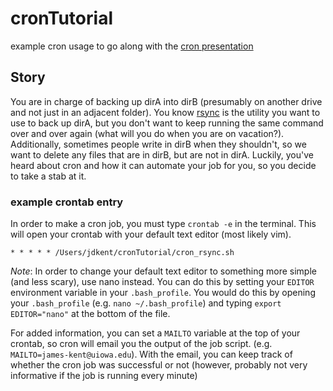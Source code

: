 # cronTutorial
example cron usage to go along with the [cron presentation](https://slides.com/jameskent/cron)


## Story
You are in charge of backing up dirA into dirB (presumably on another drive and not just in an adjacent folder).
You know [rsync](https://en.wikipedia.org/wiki/Rsync) is the utility you want to use to back up dirA, but you don't want to keep running the same command over and over again (what will you do when you are on vacation?).
Additionally, sometimes people write in dirB when they shouldn't, so we want to delete any files that are in dirB, but are not in dirA.
Luckily, you've heard about cron and how it can automate your job for you, so you decide to take a stab at it.

### example crontab entry
In order to make a cron job, you must type `crontab -e` in the terminal.
This will open your crontab with your default text editor (most likely vim).

`* * * * * /Users/jdkent/cronTutorial/cron_rsync.sh`

_Note_: In order to change your default text editor to something more simple (and less scary), use nano instead.
You can do this by setting your `EDITOR` environment variable in your `.bash_profile`.
You would do this by opening your `.bash_profile` (e.g. `nano ~/.bash_profile`) and typing `export EDITOR="nano"` at the bottom of the file.

For added information, you can set a `MAILTO` variable at the top of your crontab, so cron will email you the output of the job script. (e.g. `MAILTO=james-kent@uiowa.edu`).
With the email, you can keep track of whether the cron job was successful or not (however, probably not very informative if the job is running every minute)
